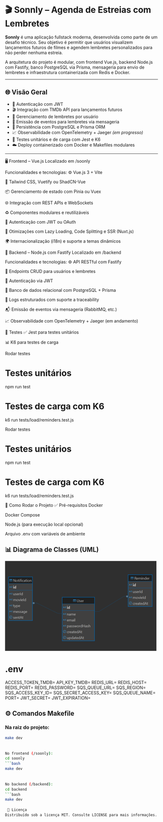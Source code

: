 # 🎬 Sonnly – Agenda de Estreias com Lembretes

**Sonnly** é uma aplicação fullstack moderna, desenvolvida como parte de um desafio técnico. Seu objetivo é permitir que usuários visualizem lançamentos futuros de filmes e agendem lembretes personalizados para não perder nenhuma estreia.

A arquitetura do projeto é modular, com frontend Vue.js, backend Node.js com Fastify, banco PostgreSQL via Prisma, mensageria para envio de lembretes e infraestrutura containerizada com Redis e Docker.

---

## 🌐 Visão Geral

- 🔐 Autenticação com JWT
- 🎬 Integração com TMDb API para lançamentos futuros
- 🧠 Gerenciamento de lembretes por usuário
- 📨 Emissão de eventos para lembretes via mensageria
- 💾 Persistência com PostgreSQL e Prisma ORM
- 📈 Observabilidade com OpenTelemetry + Jaeger *(em progresso)*
- 🧪 Testes unitários e de carga com Jest e K6
- ☁️ Deploy containerizado com Docker e Makefiles modulares

---

🖥️ Frontend – Vue.js
Localizado em /soonly

Funcionalidades e tecnologias:
⚙️ Vue.js 3 + Vite

🎨 Tailwind CSS, Vuetify ou ShadCN-Vue

📦 Gerenciamento de estado com Pinia ou Vuex

🌐 Integração com REST APIs e WebSockets

♻️ Componentes modulares e reutilizáveis

🔐 Autenticação com JWT ou OAuth

🚀 Otimizações com Lazy Loading, Code Splitting e SSR (Nuxt.js)

🌍 Internacionalização (i18n) e suporte a temas dinâmicos

🔧 Backend – Node.js com Fastify
Localizado em /backend

Funcionalidades e tecnologias:
⚙️ API RESTful com Fastify

📄 Endpoints CRUD para usuários e lembretes

🔐 Autenticação via JWT

💾 Banco de dados relacional com PostgreSQL + Prisma

🧾 Logs estruturados com suporte a traceability

📬 Emissão de eventos via mensageria (RabbitMQ, etc.)

📈 Observabilidade com OpenTelemetry + Jaeger (em andamento)

🧪 Testes
✅ Jest para testes unitários

📊 K6 para testes de carga

Rodar testes

# Testes unitários
npm run test

# Testes de carga com K6
k6 run tests/load/reminders.test.js

Rodar testes
# Testes unitários
npm run test

# Testes de carga com K6
k6 run tests/load/reminders.test.js

🐳 Como Rodar o Projeto
✅ Pré-requisitos
Docker

Docker Compose

Node.js (para execução local opcional)

Arquivo .env com variáveis de ambiente


## 📊 Diagrama de Classes (UML)

![Diagrama de Classe](./diagrama_classe.png)


# .env
ACCESS_TOKEN_TMDB=
API_KEY_TMDB=
REDIS_URL=
REDIS_HOST=
REDIS_PORT=
REDIS_PASSWORD=
SQS_QUEUE_URL=
SQS_REGION=
SQS_ACCESS_KEY_ID=
SQS_SECRET_ACCESS_KEY=
SQS_QUEUE_NAME=
PORT=
JWT_SECRET=
JWT_EXPIRATION=


## ⚙️ Comandos Makefile

### Na raiz do projeto:

```bash
make dev


No frontend (/soonly):
cd soonly
```bash
make dev


No backend (/backend):
cd backend
```bash
make dev

 📄 Licença
Distribuído sob a licença MIT. Consulte LICENSE para mais informações.
